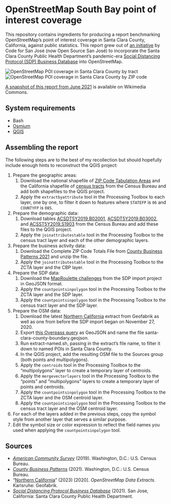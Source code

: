 # OpenStreetMap South Bay point of interest coverage

This repository contains ingredients for producing a report benchmarking OpenStreetMap’s point of interest coverage in Santa Clara County, California, against public statistics. This report grew out of [an initiative](https://github.com/codeforsanjose/OSM-SouthBay/issues/23) by Code for San José (now Open Source San José) to incorporate the Santa Clara County Public Health Department’s pandemic-era [Social Distancing Protocol (SDP) Business Database](https://sdp.sccgov.org/) into OpenStreetMap.

![OpenStreetMap POI coverage in Santa Clara County by tract](https://user-images.githubusercontent.com/1231218/120296772-4fc5dd80-c27d-11eb-97cc-ca252684eebf.png)
![OpenStreetMap POI coverage in Santa Clara County by ZIP code](https://user-images.githubusercontent.com/1231218/120296787-53596480-c27d-11eb-8941-46899ba7f0d7.png)

[A snapshot of this report from June 2021](https://commons.wikimedia.org/wiki/File:Mapping_points_of_interest_in_Santa_Clara_County_%28Silicon_Valley%29.pdf) is available on Wikimedia Commons.

## System requirements

* Bash
* [Osmium](https://osmcode.org/osmium-tool/)
* [QGIS](https://qgis.org/)

## Assembling the report

The following steps are to the best of my recollection but should hopefully include enough hints to reconstruct the QGIS project:

1. Prepare the geographic areas:
   1. Download the national shapefile of [ZIP Code Tabulation Areas](https://www.census.gov/cgi-bin/geo/shapefiles/index.php?year=2022&layergroup=ZIP+Code+Tabulation+Areas) and the California shapefile of [census tracts](https://www.census.gov/cgi-bin/geo/shapefiles/index.php?year=2022&layergroup=Census+Tracts) from the Census Bureau and add both shapefiles to the QGIS project.
   2. Apply the `extractbyattribute` tool in the Processing Toolbox to each layer, one by one, to filter it down to features where `STATEFP` is `06` and `COUNTYFP` is `085`.
2. Prepare the demographic data:
   1. Download tables [ACSDT5Y2019.B02001](https://data.census.gov/table?q=ACSDT5Y2019.B02001&g=050XX00US06085$1400000&tid=ACSDT5Y2019.B02001&tp=true), [ACSDT5Y2019.B03002](https://data.census.gov/table?q=ACSDT5Y2019.B03002&g=050XX00US06085$1400000&tid=ACSDT5Y2019.B03002&tp=true), and [ACSST5Y2019.S1903](https://data.census.gov/table?q=ACSST5Y2019.S1903&g=050XX00US06085$1400000&tid=ACSST5Y2019.S1903&tp=true) from the Census Bureau and add these files to the QGIS project.
   2. Apply the `joinattributestable` tool in the Processing Toolbox to the census tract layer and each of the other demographic layers.
3. Prepare the business activity data:
   1. Download the Complete ZIP Code Totals File from [County Business Patterns 2021](https://www.census.gov/data/datasets/2021/econ/cbp/2021-cbp.html) and unzip the file.
   2. Apply the `joinattributestable` tool in the Processing Toolbox to the ZCTA layer and the CBP layer.
4. Prepare the SDP data:
   1. Download the [MapRoulette challenges](https://github.com/codeforsanjose/OSM-SouthBay/issues/23#issuecomment-729607562) from the SDP import project in GeoJSON format.
   2. Apply the `countpointsinpolygon` tool in the Processing Toolbox to the ZCTA layer and the SDP layer.
   3. Apply the `countpointsinpolygon` tool in the Processing Toolbox to the census tract layer and the SDP layer.
5. Prepare the OSM data:
   1. Download the latest [Northern California](https://download.geofabrik.de/north-america/us/california/norcal.html) extract from Geofabrik as well as one from before the SDP import began on November 27, 2020.
   2. Export [this Overpass query](https://overpass-turbo.eu/s/1yA2) as GeoJSON and name the file santa-clara-county-boundary.geojson.
   3. Run extract-named.sh, passing in the extract’s file name, to filter it down to named POIs in Santa Clara County.
   4. In the QGIS project, add the resulting OSM file to the Sources group (both points and multipolygons).
   5. Apply the `centroids` tool in the Processing Toolbox to the “multipolygons” layer to create a temporary layer of centroids.
   6. Apply the `mergevectorlayers` tool in the Processing Toolbox to the “points” and “multipolygons” layers to create a temporary layer of points and centroids.
   7. Apply the `countpointsinpolygon` tool in the Processing Toolbox to the ZCTA layer and the OSM centroid layer.
   8. Apply the `countpointsinpolygon` tool in the Processing Toolbox to the census tract layer and the OSM centroid layer.
6. For each of the layers added in the previous steps, copy the symbol style from another layer that serves a similar purpose.
7. Edit the symbol size or color expression to reflect the field names you used when applying the `countpointsinpolygon` tool.

## Sources

* [_American Community Survey_](https://www.census.gov/programs-surveys/acs/data.html) (2019). Washington, D.C.: U.S. Census Bureau.
* [_County Business Patterns_](https://www.census.gov/data/datasets/2021/econ/cbp/2021-cbp.html) (2021). Washington, D.C.: U.S. Census Bureau.
* “[Northern California](https://download.geofabrik.de/north-america/us/california/norcal.html)” (2023) [2020]. _OpenStreetMap Data Extracts_. Karlsruhe: Geofabrik.
* [_Social Distancing Protocol Business Database_](https://sdp.sccgov.org/) (2021). San Jose, California: Santa Clara County Public Health Department.
